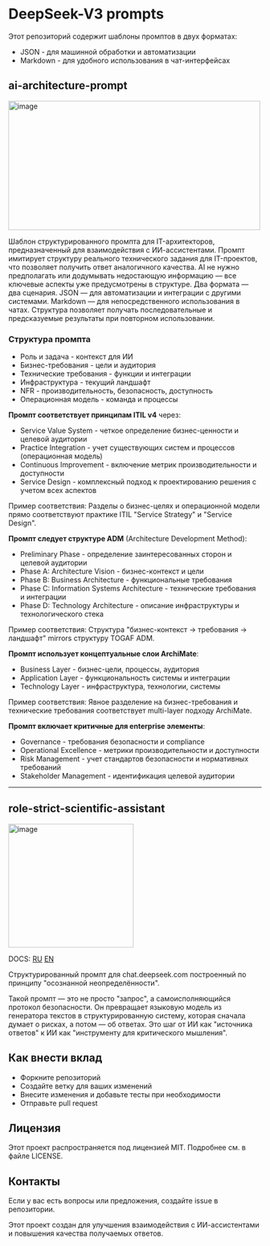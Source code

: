 # DeepSeek-V3 prompts

Этот репозиторий содержит шаблоны промптов в двух форматах:

* JSON - для машинной обработки и автоматизации
* Markdown - для удобного использования в чат-интерфейсах

## ai-architecture-prompt

<img width="501" height="257" alt="image" src="https://github.com/user-attachments/assets/789bf25f-2009-4581-8f87-8d4b9037a630" />

Шаблон структурированного промпта для IT-архитекторов, предназначенный для взаимодействия с ИИ-ассистентами. Промпт имитирует структуру реального технического задания для IT-проектов, что позволяет получить ответ аналогичного качества. AI не нужно предполагать или додумывать недостающую информацию — все ключевые аспекты уже предусмотрены в структуре. Два формата — два сценария. JSON — для автоматизации и интеграции с другими системами. Markdown — для непосредственного использования в чатах. Структура позволяет получать последовательные и предсказуемые результаты при повторном использовании.

### Структура промпта

* Роль и задача - контекст для ИИ
* Бизнес-требования - цели и аудитория
* Технические требования - функции и интеграции
* Инфраструктура - текущий ландшафт
* NFR - производительность, безопасность, доступность
* Операционная модель - команда и процессы

**Промпт соответствует принципам ITIL v4** через:
* Service Value System - четкое определение бизнес-ценности и целевой аудитории
* Practice Integration - учет существующих систем и процессов (операционная модель)
* Continuous Improvement - включение метрик производительности и доступности
* Service Design - комплексный подход к проектированию решения с учетом всех аспектов
  
Пример соответствия: Разделы о бизнес-целях и операционной модели прямо соответствуют практике ITIL "Service Strategy" и "Service Design".

**Промпт следует структуре ADM** (Architecture Development Method):
* Preliminary Phase - определение заинтересованных сторон и целевой аудитории
* Phase A: Architecture Vision - бизнес-контекст и цели
* Phase B: Business Architecture - функциональные требования
* Phase C: Information Systems Architecture - технические требования и интеграции
* Phase D: Technology Architecture - описание инфраструктуры и технологического стека

Пример соответствия: Структура "бизнес-контекст → требования → ландшафт" mirrors структуру TOGAF ADM.

**Промпт использует концептуальные слои ArchiMate**:
* Business Layer - бизнес-цели, процессы, аудитория
* Application Layer - функциональность системы и интеграции
* Technology Layer - инфраструктура, технологии, системы

Пример соответствия: Явное разделение на бизнес-требования и технические требования соответствует multi-layer подходу ArchiMate.

**Промпт включает критичные для enterprise элементы**:
* Governance - требования безопасности и compliance
* Operational Excellence - метрики производительности и доступности
* Risk Management - учет стандартов безопасности и нормативных требований
* Stakeholder Management - идентификация целевой аудитории

---

## role-strict-scientific-assistant

<img width="249" height="246" alt="image" src="https://github.com/user-attachments/assets/323b91e8-dd09-4e82-bf5d-acdfb89e58bc" />

DOCS: [RU](https://github.com/it255ru/deepseek-prompts/blob/main/docs/ru-role-strict-scientific-assistant.md) [EN](https://github.com/it255ru/deepseek-prompts/blob/main/docs/en-role-strict-scientific-assistant.md)

Структурированный промпт для chat.deepseek.com построенный по принципу "осознанной неопределённости". 

Такой промпт — это не просто "запрос", а самоисполняющийся протокол безопасности. Он превращает языковую модель из генератора текстов в структурированную систему, которая сначала думает о рисках, а потом — об ответах. Это шаг от ИИ как "источника ответов" к ИИ как "инструменту для критического мышления".


## Как внести вклад

* Форкните репозиторий
* Создайте ветку для ваших изменений
* Внесите изменения и добавьте тесты при необходимости
* Отправьте pull request

## Лицензия
Этот проект распространяется под лицензией MIT. Подробнее см. в файле LICENSE.

## Контакты
Если у вас есть вопросы или предложения, создайте issue в репозитории. 

Этот проект создан для улучшения взаимодействия с ИИ-ассистентами и повышения качества получаемых ответов.
